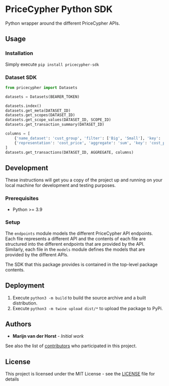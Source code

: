 # PriceCypher Python SDK

Python wrapper around the different PriceCypher APIs.

## Usage
### Installation
Simply execute `pip install pricecypher-sdk`

### Dataset SDK
```python
from pricecypher import Datasets

datasets = Datasets(BEARER_TOKEN)

datasets.index()
datasets.get_meta(DATASET_ID)
datasets.get_scopes(DATASET_ID)
datasets.get_scope_values(DATASET_ID, SCOPE_ID)
datasets.get_transaction_summary(DATASET_ID)

columns = [
    {'name_dataset': 'cust_group', 'filter': ['Big', 'Small'], 'key': 'group'},
    {'representation': 'cost_price', 'aggregate': 'sum', 'key': 'cost_price'}
]
datasets.get_transactions(DATASET_ID, AGGREGATE, columns)
```

## Development

These instructions will get you a copy of the project up and running on your local machine for development and testing purposes. 

### Prerequisites
* Python >= 3.9

### Setup
The `endpoints` module models the different PriceCypher API endpoints. Each file represents a different API and the
contents of each file are structured into the different endpoints that are provided by the API.
Similarly, each file in the `models` module defines the models that are provided by the different APIs.

The SDK that this package provides is contained in the top-level package contents.

## Deployment
1. Execute `python3 -m build` to build the source archive and a built distribution.
2. Execute `python3 -m twine upload dist/*` to upload the package to PyPi.

## Authors

* **Marijn van der Horst** - *Initial work*

See also the list of [contributors](https://github.com/marketredesign/pricecypher_python_sdk/contributors) who participated in this project.

## License

This project is licensed under the MIT License - see the [LICENSE](LICENSE) file for details
